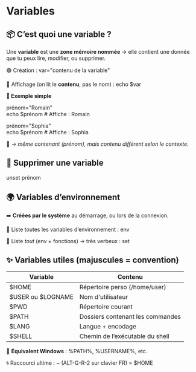 # Variables

## **📦 C’est quoi une variable ?**

Une **variable** est une **zone mémoire nommée** → elle contient une donnée que tu peux lire, modifier, ou supprimer.

🟢 Création : var="contenu de la variable"

📢 Affichage (on lit le **contenu**, pas le nom) : echo $var

**👤 Exemple simple**

prénom="Romain"  
echo $prénom # Affiche : Romain

prénom="Sophia"  
echo $prénom # Affiche : Sophia

🧠 *→ même contenant (prénom), mais contenu différent selon le contexte.*



## **🧹 Supprimer une variable**

unset prénom



## **🌍 Variables d’environnement**

➡️ **Créées par le système** au démarrage, ou lors de la connexion.

📢 Liste toutes les variables d’environnement : env

📢 Liste *tout* (env + fonctions) → très verbeux : set



## **✨ Variables utiles (majuscules = convention)**

| **Variable**        | **Contenu**                      |
|---------------------|----------------------------------|
| $HOME              | Répertoire perso (/home/user)    |
| $USER ou $LOGNAME | Nom d'utilisateur                |
| $PWD               | Répertoire courant               |
| $PATH              | Dossiers contenant les commandes |
| $LANG              | Langue + encodage                |
| $SHELL             | Chemin de l’exécutable du shell  |

🔁 **Équivalent Windows** : %PATH%, %USERNAME%, etc.

🌀 Raccourci ultime : ~ (ALT-G-R-2 sur clavier FR) = $HOME

